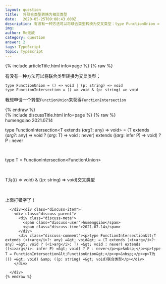 ```yaml
---
layout: question
title:  将联合类型转换为相交类型
date:   2020-05-25T09:08:43.000Z
description: 有没有一种方法可以将联合类型转换为交叉类型：type FunctionUnion = () => void | (p  string) => void...
img: 
author: Me无敌
category: question
answer: 2
tags: TypeScript
topic: TypeScript
---
```

<div class="article-root">
  <div class="article">
    {% include articleTitle.html info=page %}
    {% raw %}
    <div class="article-content"><p><font style="vertical-align: inherit;"><font style="vertical-align: inherit;">有没有一种方法可以将联合类型转换为交叉类型：</font></font></p>

<pre class="lang-js prettyprint prettyprinted" style=""><code><span class="pln">type </span><span class="typ">FunctionUnion</span><span class="pln"> </span><span class="pun">=</span><span class="pln"> </span><span class="pun">()</span><span class="pln"> </span><span class="pun">=&gt;</span><span class="pln"> </span><span class="kwd">void</span><span class="pln"> </span><span class="pun">|</span><span class="pln"> </span><span class="pun">(</span><span class="pln">p</span><span class="pun">:</span><span class="pln"> string</span><span class="pun">)</span><span class="pln"> </span><span class="pun">=&gt;</span><span class="pln"> </span><span class="kwd">void</span><span class="pln">
type </span><span class="typ">FunctionIntersection</span><span class="pln"> </span><span class="pun">=</span><span class="pln"> </span><span class="pun">()</span><span class="pln"> </span><span class="pun">=&gt;</span><span class="pln"> </span><span class="kwd">void</span><span class="pln"> </span><span class="pun">&amp;</span><span class="pln"> </span><span class="pun">(</span><span class="pln">p</span><span class="pun">:</span><span class="pln"> string</span><span class="pun">)</span><span class="pln"> </span><span class="pun">=&gt;</span><span class="pln"> </span><span class="kwd">void</span></code></pre>

<p><font style="vertical-align: inherit;"><font style="vertical-align: inherit;">我想申请一个转型</font></font><code>FunctionUnion</code><font style="vertical-align: inherit;"><font style="vertical-align: inherit;">来获得</font></font><code>FunctionIntersection</code></p></div>
    {% endraw %}
  </div>

  <div class="discuss-wrapper">
    {% include discussTitle.html info=page %}
    {% raw %}
    <div class="discuss-item">
        <div class="discuss-parent">
          <div class="discuss-meta">
            <span class="discuss-user">humengqiao</span>
            <span class="discuss-time">2021.07.14</span>
          </div>
          <div class="discuss-comment"><p>type FunctionIntersection&lt;T extends (<i>arg</i>?: any) =&gt; void&gt; = (T extends (<i>arg</i>?: any) =&gt; void ? (<i>arg</i>: T) =&gt; void : never) extends ((<i>arg</i>: infer P) =&gt; void) ? P : never</p><p>&nbsp;</p><p>type T = FunctionIntersection&lt;FunctionUnion&gt;</p><p>&nbsp;</p><p>T为(() =&gt; void) &amp; ((p: string) =&gt; void)交叉类型</p><p>&nbsp;</p><p>上面打错字了！</p></div>
        </div>
        
      </div><div class="discuss-item">
        <div class="discuss-parent">
          <div class="discuss-meta">
            <span class="discuss-user">humengqiao</span>
            <span class="discuss-time">2021.07.14</span>
          </div>
          <div class="discuss-comment"><p>type FunctionIntersection&lt;T extends (<i>arg</i>?: any) =&gt; void&gt; = (T extends (<i>arg</i>?: any) =&gt; void ? (<i>arg</i>: T) =&gt; void : never) extends ((<i>arg</i>: infer P) =&gt; void) ? P : never</p><p>&nbsp;</p><p>type T = FunctionIntersection&lt;FunctionUnion&gt;</p><p>&nbsp;</p><p>T为(() =&gt; void) &amp; ((p: string) =&gt; void)联合类型</p></div>
        </div>
        
      </div>
    {% endraw %}
  </div>
<div>
